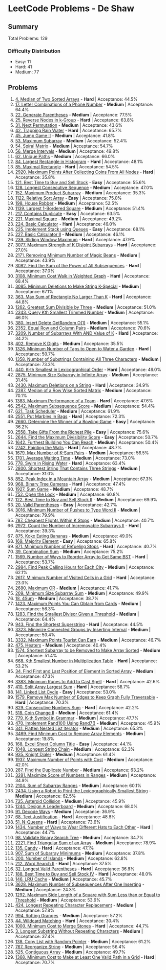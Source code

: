 # LeetCode Problems - De Shaw

## Summary
Total Problems: 129

### Difficulty Distribution

- Easy: 11
- Hard: 41
- Medium: 77

## Problems

1. [4. Median of Two Sorted Arrays](https://leetcode.com/problems/median-of-two-sorted-arrays/) - **Hard** | Acceptance: 44.5%
2. [17. Letter Combinations of a Phone Number](https://leetcode.com/problems/letter-combinations-of-a-phone-number/) - **Medium** | Acceptance: 64.4%
3. [22. Generate Parentheses](https://leetcode.com/problems/generate-parentheses/) - **Medium** | Acceptance: 77.5%
4. [25. Reverse Nodes in k-Group](https://leetcode.com/problems/reverse-nodes-in-k-group/) - **Hard** | Acceptance: 63.8%
5. [31. Next Permutation](https://leetcode.com/problems/next-permutation/) - **Medium** | Acceptance: 43.6%
6. [42. Trapping Rain Water](https://leetcode.com/problems/trapping-rain-water/) - **Hard** | Acceptance: 65.7%
7. [45. Jump Game II](https://leetcode.com/problems/jump-game-ii/) - **Medium** | Acceptance: 41.8%
8. [53. Maximum Subarray](https://leetcode.com/problems/maximum-subarray/) - **Medium** | Acceptance: 52.4%
9. [54. Spiral Matrix](https://leetcode.com/problems/spiral-matrix/) - **Medium** | Acceptance: 54.7%
10. [56. Merge Intervals](https://leetcode.com/problems/merge-intervals/) - **Medium** | Acceptance: 49.8%
11. [62. Unique Paths](https://leetcode.com/problems/unique-paths/) - **Medium** | Acceptance: 66.0%
12. [84. Largest Rectangle in Histogram](https://leetcode.com/problems/largest-rectangle-in-histogram/) - **Hard** | Acceptance: 48.1%
13. [85. Maximal Rectangle](https://leetcode.com/problems/maximal-rectangle/) - **Hard** | Acceptance: 54.5%
14. [2920. Maximum Points After Collecting Coins From All Nodes](https://leetcode.com/problems/maximum-points-after-collecting-coins-from-all-nodes/) - **Hard** | Acceptance: 35.8%
15. [121. Best Time to Buy and Sell Stock](https://leetcode.com/problems/best-time-to-buy-and-sell-stock/) - **Easy** | Acceptance: 55.6%
16. [128. Longest Consecutive Sequence](https://leetcode.com/problems/longest-consecutive-sequence/) - **Medium** | Acceptance: 47.0%
17. [152. Maximum Product Subarray](https://leetcode.com/problems/maximum-product-subarray/) - **Medium** | Acceptance: 35.3%
18. [1122. Relative Sort Array](https://leetcode.com/problems/relative-sort-array/) - **Easy** | Acceptance: 75.0%
19. [198. House Robber](https://leetcode.com/problems/house-robber/) - **Medium** | Acceptance: 52.5%
20. [1139. Largest 1-Bordered Square](https://leetcode.com/problems/largest-1-bordered-square/) - **Medium** | Acceptance: 51.4%
21. [217. Contains Duplicate](https://leetcode.com/problems/contains-duplicate/) - **Easy** | Acceptance: 63.5%
22. [221. Maximal Square](https://leetcode.com/problems/maximal-square/) - **Medium** | Acceptance: 49.2%
23. [224. Basic Calculator](https://leetcode.com/problems/basic-calculator/) - **Hard** | Acceptance: 46.0%
24. [225. Implement Stack using Queues](https://leetcode.com/problems/implement-stack-using-queues/) - **Easy** | Acceptance: 68.1%
25. [227. Basic Calculator II](https://leetcode.com/problems/basic-calculator-ii/) - **Medium** | Acceptance: 46.1%
26. [239. Sliding Window Maximum](https://leetcode.com/problems/sliding-window-maximum/) - **Hard** | Acceptance: 47.9%
27. [3077. Maximum Strength of K Disjoint Subarrays](https://leetcode.com/problems/maximum-strength-of-k-disjoint-subarrays/) - **Hard** | Acceptance: 27.0%
28. [2171. Removing Minimum Number of Magic Beans](https://leetcode.com/problems/removing-minimum-number-of-magic-beans/) - **Medium** | Acceptance: 43.9%
29. [3082. Find the Sum of the Power of All Subsequences](https://leetcode.com/problems/find-the-sum-of-the-power-of-all-subsequences/) - **Hard** | Acceptance: 37.0%
30. [3108. Minimum Cost Walk in Weighted Graph](https://leetcode.com/problems/minimum-cost-walk-in-weighted-graph/) - **Hard** | Acceptance: 68.4%
31. [3085. Minimum Deletions to Make String K-Special](https://leetcode.com/problems/minimum-deletions-to-make-string-k-special/) - **Medium** | Acceptance: 67.1%
32. [363. Max Sum of Rectangle No Larger Than K](https://leetcode.com/problems/max-sum-of-rectangle-no-larger-than-k/) - **Hard** | Acceptance: 44.8%
33. [1262. Greatest Sum Divisible by Three](https://leetcode.com/problems/greatest-sum-divisible-by-three/) - **Medium** | Acceptance: 51.0%
34. [2343. Query Kth Smallest Trimmed Number](https://leetcode.com/problems/query-kth-smallest-trimmed-number/) - **Medium** | Acceptance: 46.0%
35. [380. Insert Delete GetRandom O(1)](https://leetcode.com/problems/insert-delete-getrandom-o1/) - **Medium** | Acceptance: 55.1%
36. [2352. Equal Row and Column Pairs](https://leetcode.com/problems/equal-row-and-column-pairs/) - **Medium** | Acceptance: 70.6%
37. [3209. Number of Subarrays With AND Value of K](https://leetcode.com/problems/number-of-subarrays-with-and-value-of-k/) - **Hard** | Acceptance: 34.2%
38. [402. Remove K Digits](https://leetcode.com/problems/remove-k-digits/) - **Medium** | Acceptance: 35.5%
39. [1326. Minimum Number of Taps to Open to Water a Garden](https://leetcode.com/problems/minimum-number-of-taps-to-open-to-water-a-garden/) - **Hard** | Acceptance: 50.7%
40. [1358. Number of Substrings Containing All Three Characters](https://leetcode.com/problems/number-of-substrings-containing-all-three-characters/) - **Medium** | Acceptance: 73.3%
41. [440. K-th Smallest in Lexicographical Order](https://leetcode.com/problems/k-th-smallest-in-lexicographical-order/) - **Hard** | Acceptance: 46.0%
42. [2875. Minimum Size Subarray in Infinite Array](https://leetcode.com/problems/minimum-size-subarray-in-infinite-array/) - **Medium** | Acceptance: 31.4%
43. [2430. Maximum Deletions on a String](https://leetcode.com/problems/maximum-deletions-on-a-string/) - **Hard** | Acceptance: 34.9%
44. [2387. Median of a Row Wise Sorted Matrix](https://leetcode.com/problems/median-of-a-row-wise-sorted-matrix/) - **Medium** | Acceptance: 70.1%
45. [1383. Maximum Performance of a Team](https://leetcode.com/problems/maximum-performance-of-a-team/) - **Hard** | Acceptance: 47.6%
46. [2542. Maximum Subsequence Score](https://leetcode.com/problems/maximum-subsequence-score/) - **Medium** | Acceptance: 54.4%
47. [621. Task Scheduler](https://leetcode.com/problems/task-scheduler/) - **Medium** | Acceptance: 61.9%
48. [2551. Put Marbles in Bags](https://leetcode.com/problems/put-marbles-in-bags/) - **Hard** | Acceptance: 72.3%
49. [2660. Determine the Winner of a Bowling Game](https://leetcode.com/problems/determine-the-winner-of-a-bowling-game/) - **Easy** | Acceptance: 36.2%
50. [2558. Take Gifts From the Richest Pile](https://leetcode.com/problems/take-gifts-from-the-richest-pile/) - **Easy** | Acceptance: 75.6%
51. [2644. Find the Maximum Divisibility Score](https://leetcode.com/problems/find-the-maximum-divisibility-score/) - **Easy** | Acceptance: 50.7%
52. [1642. Furthest Building You Can Reach](https://leetcode.com/problems/furthest-building-you-can-reach/) - **Medium** | Acceptance: 50.4%
53. [2742. Painting the Walls](https://leetcode.com/problems/painting-the-walls/) - **Hard** | Acceptance: 48.7%
54. [1679. Max Number of K-Sum Pairs](https://leetcode.com/problems/max-number-of-k-sum-pairs/) - **Medium** | Acceptance: 56.5%
55. [1701. Average Waiting Time](https://leetcode.com/problems/average-waiting-time/) - **Medium** | Acceptance: 73.0%
56. [778. Swim in Rising Water](https://leetcode.com/problems/swim-in-rising-water/) - **Hard** | Acceptance: 63.4%
57. [2800. Shortest String That Contains Three Strings](https://leetcode.com/problems/shortest-string-that-contains-three-strings/) - **Medium** | Acceptance: 31.0%
58. [852. Peak Index in a Mountain Array](https://leetcode.com/problems/peak-index-in-a-mountain-array/) - **Medium** | Acceptance: 67.3%
59. [968. Binary Tree Cameras](https://leetcode.com/problems/binary-tree-cameras/) - **Hard** | Acceptance: 47.4%
60. [1927. Sum Game](https://leetcode.com/problems/sum-game/) - **Medium** | Acceptance: 48.7%
61. [752. Open the Lock](https://leetcode.com/problems/open-the-lock/) - **Medium** | Acceptance: 60.8%
62. [122. Best Time to Buy and Sell Stock II](https://leetcode.com/problems/best-time-to-buy-and-sell-stock-ii/) - **Medium** | Acceptance: 69.9%
63. [20. Valid Parentheses](https://leetcode.com/problems/valid-parentheses/) - **Easy** | Acceptance: 42.7%
64. [3016. Minimum Number of Pushes to Type Word II](https://leetcode.com/problems/minimum-number-of-pushes-to-type-word-ii/) - **Medium** | Acceptance: 79.9%
65. [787. Cheapest Flights Within K Stops](https://leetcode.com/problems/cheapest-flights-within-k-stops/) - **Medium** | Acceptance: 40.7%
66. [2972. Count the Number of Incremovable Subarrays II](https://leetcode.com/problems/count-the-number-of-incremovable-subarrays-ii/) - **Hard** | Acceptance: 39.3%
67. [875. Koko Eating Bananas](https://leetcode.com/problems/koko-eating-bananas/) - **Medium** | Acceptance: 49.0%
68. [169. Majority Element](https://leetcode.com/problems/majority-element/) - **Easy** | Acceptance: 65.8%
69. [871. Minimum Number of Refueling Stops](https://leetcode.com/problems/minimum-number-of-refueling-stops/) - **Hard** | Acceptance: 40.7%
70. [39. Combination Sum](https://leetcode.com/problems/combination-sum/) - **Medium** | Acceptance: 75.2%
71. [1569. Number of Ways to Reorder Array to Get Same BST](https://leetcode.com/problems/number-of-ways-to-reorder-array-to-get-same-bst/) - **Hard** | Acceptance: 53.7%
72. [2984. Find Peak Calling Hours for Each City](https://leetcode.com/problems/find-peak-calling-hours-for-each-city/) - **Medium** | Acceptance: 62.1%
73. [2617. Minimum Number of Visited Cells in a Grid](https://leetcode.com/problems/minimum-number-of-visited-cells-in-a-grid/) - **Hard** | Acceptance: 23.0%
74. [2680. Maximum OR](https://leetcode.com/problems/maximum-or/) - **Medium** | Acceptance: 41.7%
75. [209. Minimum Size Subarray Sum](https://leetcode.com/problems/minimum-size-subarray-sum/) - **Medium** | Acceptance: 49.9%
76. [18. 4Sum](https://leetcode.com/problems/4sum/) - **Medium** | Acceptance: 38.7%
77. [1423. Maximum Points You Can Obtain from Cards](https://leetcode.com/problems/maximum-points-you-can-obtain-from-cards/) - **Medium** | Acceptance: 56.3%
78. [1283. Find the Smallest Divisor Given a Threshold](https://leetcode.com/problems/find-the-smallest-divisor-given-a-threshold/) - **Medium** | Acceptance: 64.4%
79. [943. Find the Shortest Superstring](https://leetcode.com/problems/find-the-shortest-superstring/) - **Hard** | Acceptance: 44.5%
80. [3323. Minimize Connected Groups by Inserting Interval](https://leetcode.com/problems/minimize-connected-groups-by-inserting-interval/) - **Medium** | Acceptance: 50.4%
81. [3332. Maximum Points Tourist Can Earn](https://leetcode.com/problems/maximum-points-tourist-can-earn/) - **Medium** | Acceptance: 46.7%
82. [475. Heaters](https://leetcode.com/problems/heaters/) - **Medium** | Acceptance: 40.4%
83. [1574. Shortest Subarray to be Removed to Make Array Sorted](https://leetcode.com/problems/shortest-subarray-to-be-removed-to-make-array-sorted/) - **Medium** | Acceptance: 51.4%
84. [668. Kth Smallest Number in Multiplication Table](https://leetcode.com/problems/kth-smallest-number-in-multiplication-table/) - **Hard** | Acceptance: 53.2%
85. [34. Find First and Last Position of Element in Sorted Array](https://leetcode.com/problems/find-first-and-last-position-of-element-in-sorted-array/) - **Medium** | Acceptance: 47.3%
86. [3383. Minimum Runes to Add to Cast Spell](https://leetcode.com/problems/minimum-runes-to-add-to-cast-spell/) - **Hard** | Acceptance: 42.6%
87. [410. Split Array Largest Sum](https://leetcode.com/problems/split-array-largest-sum/) - **Hard** | Acceptance: 58.7%
88. [141. Linked List Cycle](https://leetcode.com/problems/linked-list-cycle/) - **Easy** | Acceptance: 53.0%
89. [1579. Remove Max Number of Edges to Keep Graph Fully Traversable](https://leetcode.com/problems/remove-max-number-of-edges-to-keep-graph-fully-traversable/) - **Hard** | Acceptance: 70.3%
90. [829. Consecutive Numbers Sum](https://leetcode.com/problems/consecutive-numbers-sum/) - **Hard** | Acceptance: 42.2%
91. [518. Coin Change II](https://leetcode.com/problems/coin-change-ii/) - **Medium** | Acceptance: 61.4%
92. [779. K-th Symbol in Grammar](https://leetcode.com/problems/k-th-symbol-in-grammar/) - **Medium** | Acceptance: 47.7%
93. [470. Implement Rand10() Using Rand7()](https://leetcode.com/problems/implement-rand10-using-rand7/) - **Medium** | Acceptance: 45.9%
94. [341. Flatten Nested List Iterator](https://leetcode.com/problems/flatten-nested-list-iterator/) - **Medium** | Acceptance: 65.3%
95. [3469. Find Minimum Cost to Remove Array Elements](https://leetcode.com/problems/find-minimum-cost-to-remove-array-elements/) - **Medium** | Acceptance: 19.8%
96. [168. Excel Sheet Column Title](https://leetcode.com/problems/excel-sheet-column-title/) - **Easy** | Acceptance: 44.1%
97. [1048. Longest String Chain](https://leetcode.com/problems/longest-string-chain/) - **Medium** | Acceptance: 62.3%
98. [935. Knight Dialer](https://leetcode.com/problems/knight-dialer/) - **Medium** | Acceptance: 61.4%
99. [1937. Maximum Number of Points with Cost](https://leetcode.com/problems/maximum-number-of-points-with-cost/) - **Medium** | Acceptance: 42.0%
100. [287. Find the Duplicate Number](https://leetcode.com/problems/find-the-duplicate-number/) - **Medium** | Acceptance: 63.2%
101. [3281. Maximize Score of Numbers in Ranges](https://leetcode.com/problems/maximize-score-of-numbers-in-ranges/) - **Medium** | Acceptance: 34.9%
102. [2104. Sum of Subarray Ranges](https://leetcode.com/problems/sum-of-subarray-ranges/) - **Medium** | Acceptance: 60.1%
103. [2434. Using a Robot to Print the Lexicographically Smallest String](https://leetcode.com/problems/using-a-robot-to-print-the-lexicographically-smallest-string/) - **Medium** | Acceptance: 62.5%
104. [735. Asteroid Collision](https://leetcode.com/problems/asteroid-collision/) - **Medium** | Acceptance: 45.9%
105. [1244. Design A Leaderboard](https://leetcode.com/problems/design-a-leaderboard/) - **Medium** | Acceptance: 68.0%
106. [91. Decode Ways](https://leetcode.com/problems/decode-ways/) - **Medium** | Acceptance: 36.9%
107. [68. Text Justification](https://leetcode.com/problems/text-justification/) - **Hard** | Acceptance: 48.8%
108. [51. N-Queens](https://leetcode.com/problems/n-queens/) - **Hard** | Acceptance: 73.6%
109. [1434. Number of Ways to Wear Different Hats to Each Other](https://leetcode.com/problems/number-of-ways-to-wear-different-hats-to-each-other/) - **Hard** | Acceptance: 44.7%
110. [98. Validate Binary Search Tree](https://leetcode.com/problems/validate-binary-search-tree/) - **Medium** | Acceptance: 34.7%
111. [2221. Find Triangular Sum of an Array](https://leetcode.com/problems/find-triangular-sum-of-an-array/) - **Medium** | Acceptance: 78.9%
112. [135. Candy](https://leetcode.com/problems/candy/) - **Hard** | Acceptance: 47.1%
113. [907. Sum of Subarray Minimums](https://leetcode.com/problems/sum-of-subarray-minimums/) - **Medium** | Acceptance: 37.8%
114. [200. Number of Islands](https://leetcode.com/problems/number-of-islands/) - **Medium** | Acceptance: 62.8%
115. [212. Word Search II](https://leetcode.com/problems/word-search-ii/) - **Hard** | Acceptance: 37.5%
116. [32. Longest Valid Parentheses](https://leetcode.com/problems/longest-valid-parentheses/) - **Hard** | Acceptance: 36.8%
117. [188. Best Time to Buy and Sell Stock IV](https://leetcode.com/problems/best-time-to-buy-and-sell-stock-iv/) - **Hard** | Acceptance: 48.0%
118. [146. LRU Cache](https://leetcode.com/problems/lru-cache/) - **Medium** | Acceptance: 45.7%
119. [3628. Maximum Number of Subsequences After One Inserting](https://leetcode.com/problems/maximum-number-of-subsequences-after-one-inserting/) - **Medium** | Acceptance: 24.3%
120. [1292. Maximum Side Length of a Square with Sum Less than or Equal to Threshold](https://leetcode.com/problems/maximum-side-length-of-a-square-with-sum-less-than-or-equal-to-threshold/) - **Medium** | Acceptance: 53.6%
121. [424. Longest Repeating Character Replacement](https://leetcode.com/problems/longest-repeating-character-replacement/) - **Medium** | Acceptance: 57.8%
122. [994. Rotting Oranges](https://leetcode.com/problems/rotting-oranges/) - **Medium** | Acceptance: 57.2%
123. [44. Wildcard Matching](https://leetcode.com/problems/wildcard-matching/) - **Hard** | Acceptance: 30.4%
124. [1000. Minimum Cost to Merge Stones](https://leetcode.com/problems/minimum-cost-to-merge-stones/) - **Hard** | Acceptance: 44.7%
125. [3. Longest Substring Without Repeating Characters](https://leetcode.com/problems/longest-substring-without-repeating-characters/) - **Medium** | Acceptance: 37.4%
126. [138. Copy List with Random Pointer](https://leetcode.com/problems/copy-list-with-random-pointer/) - **Medium** | Acceptance: 61.2%
127. [767. Reorganize String](https://leetcode.com/problems/reorganize-string/) - **Medium** | Acceptance: 56.4%
128. [525. Contiguous Array](https://leetcode.com/problems/contiguous-array/) - **Medium** | Acceptance: 49.7%
129. [1368. Minimum Cost to Make at Least One Valid Path in a Grid](https://leetcode.com/problems/minimum-cost-to-make-at-least-one-valid-path-in-a-grid/) - **Hard** | Acceptance: 70.7%